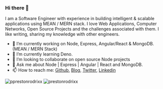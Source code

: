 
### Hi there 👋

I am a Software Engineer with experience in building intelligent & scalable applications using MEAN / MERN stack.
I love Web Applications, Computer Networks, Open Source Projects and the challenges associated with them.
I like writing, sharing my knowledge with other engineers.

- 🔭 I’m currently working on Node, Express, Angular/React & MongoDB. (MEAN / MERN Stack)
- 🌱 I’m currently learning Deno.
- 👯 I’m looking to collaborate on open source Node projects 
- 💬 Ask me about Node | Express | Angular | React and MongoDB.
- 📫 How to reach me: [Github](https://github.com/prestonrodrixx), [Blog](), [Twitter](), [Linkedin]()

<img src="https://github-readme-stats.vercel.app/api?username=prestonrodrixx&show_icons=true&title_color=fff&icon_color=ffffff&text_color=9f9f9f&bg_color=151515&include_all_commits=false&count_private=true&hide=issues" alt="pprestonrodrixx" />


<img src="https://github-readme-stats.vercel.app/api/top-langs/?username=prestonrodrixx&layout=compact&theme=dark&show_all_langs=true" alt="prestonrodrixx" />
